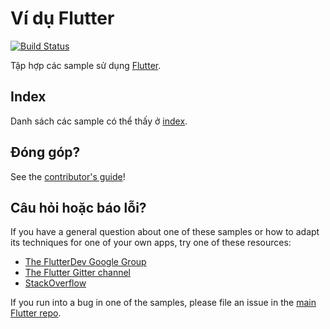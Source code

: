# Ví dụ Flutter

[![Build Status](https://travis-ci.org/flutter/samples.svg?branch=master)](https://travis-ci.org/flutter/samples)

Tập hợp các sample sử dụng [Flutter](https://flutter.io).

## Index

Danh sách các sample có thể thấy ở [index](INDEX.md).

## Đóng góp?

See the [contributor's guide](CONTRIBUTING.md)!

## Câu hỏi hoặc báo lỗi?

If you have a general question about one of these samples or how to adapt its
techniques for one of your own apps, try one of these resources:

* [The FlutterDev Google Group](https://groups.google.com/forum/#!forum/flutter-dev)
* [The Flutter Gitter channel](https://gitter.im/flutter/flutter)
* [StackOverflow](https://stackoverflow.com/questions/tagged/flutter)

If you run into a bug in one of the samples, please file an issue in the
[main Flutter repo](https://github.com/flutter/flutter/issues).
